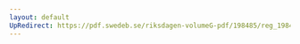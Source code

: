 ```yaml
---
layout: default
UpRedirect: https://pdf.swedeb.se/riksdagen-volumeG-pdf/198485/reg_198485__reg_03/reg_198485__reg_03_0211.pdf
---
```

